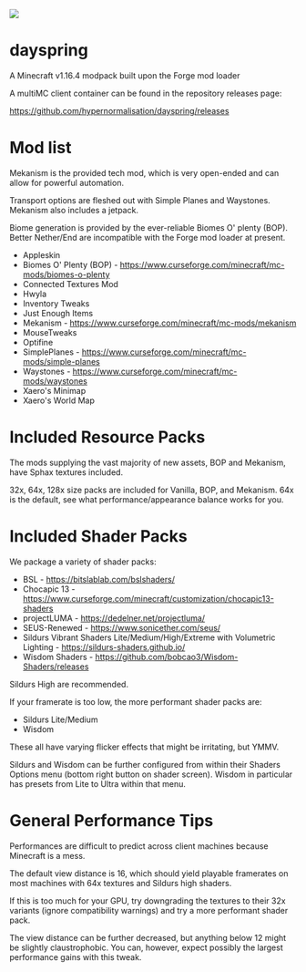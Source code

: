 ![](https://i.imgur.com/GvSvyrw.jpg)


# dayspring
A Minecraft v1.16.4 modpack built upon the Forge mod loader

A multiMC client container can be found in the repository releases page:

https://github.com/hypernormalisation/dayspring/releases

# Mod list

Mekanism is the provided tech mod, which is very open-ended and can allow for powerful automation.

Transport options are fleshed out with Simple Planes and Waystones. Mekanism also includes a jetpack.

Biome generation is provided by the ever-reliable Biomes O' plenty (BOP). Better Nether/End are incompatible with the Forge mod loader at present.

- Appleskin
- Biomes O' Plenty (BOP) - https://www.curseforge.com/minecraft/mc-mods/biomes-o-plenty
- Connected Textures Mod
- Hwyla
- Inventory Tweaks
- Just Enough Items
- Mekanism - https://www.curseforge.com/minecraft/mc-mods/mekanism
- MouseTweaks
- Optifine
- SimplePlanes - https://www.curseforge.com/minecraft/mc-mods/simple-planes
- Waystones - https://www.curseforge.com/minecraft/mc-mods/waystones
- Xaero's Minimap
- Xaero's World Map

# Included Resource Packs

The mods supplying the vast majority of new assets, BOP and Mekanism, have Sphax textures included.

32x, 64x, 128x size packs are included for Vanilla, BOP, and Mekanism. 64x is the default, see what performance/appearance balance works for you.

# Included Shader Packs

We package a variety of shader packs:
- BSL - https://bitslablab.com/bslshaders/
- Chocapic 13 - https://www.curseforge.com/minecraft/customization/chocapic13-shaders
- projectLUMA - https://dedelner.net/projectluma/
- SEUS-Renewed - https://www.sonicether.com/seus/
- Sildurs Vibrant Shaders Lite/Medium/High/Extreme with Volumetric Lighting - https://sildurs-shaders.github.io/
- Wisdom Shaders - https://github.com/bobcao3/Wisdom-Shaders/releases

Sildurs High are recommended.

If your framerate is too low, the more performant shader packs are:
- Sildurs Lite/Medium
- Wisdom

These all have varying flicker effects that might be irritating, but YMMV.

Sildurs and Wisdom can be further configured from within their Shaders Options menu (bottom right button on shader screen). Wisdom in particular has presets from Lite to Ultra within that menu.

# General Performance Tips

Performances are difficult to predict across client machines because Minecraft is a mess.

The default view distance is 16, which should yield playable framerates on most machines with 64x textures and Sildurs high shaders.

If this is too much for your GPU, try downgrading the textures to their 32x variants (ignore compatibility warnings) and try a more performant shader pack.

The view distance can be further decreased, but anything below 12 might be slightly claustrophobic. You can, however, expect possibly the largest performance gains with this tweak.
